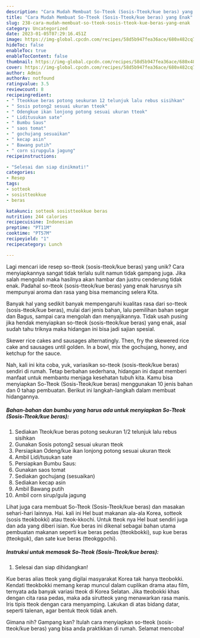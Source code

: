```yaml
---
description: "Cara Mudah Membuat So-Tteok (Sosis-Tteok/kue beras) yang Enak"
title: "Cara Mudah Membuat So-Tteok (Sosis-Tteok/kue beras) yang Enak"
slug: 238-cara-mudah-membuat-so-tteok-sosis-tteok-kue-beras-yang-enak
category: Uncategorized
date: 2023-01-05T07:29:16.451Z
image: https://img-global.cpcdn.com/recipes/58d5b947fea36ace/680x482cq70/so-tteok-sosis-tteokkue-beras-foto-resep-utama.jpg
hideToc: false
enableToc: true
enableTocContent: false
thumbnail: https://img-global.cpcdn.com/recipes/58d5b947fea36ace/680x482cq70/so-tteok-sosis-tteokkue-beras-foto-resep-utama.jpg
cover: https://img-global.cpcdn.com/recipes/58d5b947fea36ace/680x482cq70/so-tteok-sosis-tteokkue-beras-foto-resep-utama.jpg
author: Admin
authorAv: notfound
ratingvalue: 3.5
reviewcount: 8
recipeingredient:
- " Tteokkue beras potong seukuran 12 telunjuk lalu rebus sisihkan"
- " Sosis potong2 sesuai ukuran tteok"
- " Odengkue ikan lonjong potong sesuai ukuran tteok"
- " Liditusukan sate"
- " Bumbu Saus"
- " saos tomat"
- " gochujang sesuaikan"
- " kecap asin"
- " Bawang putih"
- " corn sirupgula jagung"
recipeinstructions:

- "Selesai dan siap dinikmati!"
categories:
- Resep
tags:
- sotteok
- sosistteokkue
- beras

katakunci: sotteok sosistteokkue beras 
nutrition: 244 calories
recipecuisine: Indonesian
preptime: "PT11M"
cooktime: "PT57M"
recipeyield: "1"
recipecategory: Lunch

---
```





Lagi mencari ide resep so-tteok (sosis-tteok/kue beras) yang unik? Cara menyiapkannya sangat tidak terlalu sulit namun tidak gampang juga. Jika salah mengolah maka hasilnya akan hambar dan justru cenderung tidak enak. Padahal so-tteok (sosis-tteok/kue beras) yang enak harusnya sih mempunyai aroma dan rasa yang bisa memancing selera Kita.





Banyak hal yang sedikit banyak mempengaruhi kualitas rasa dari so-tteok (sosis-tteok/kue beras), mulai dari jenis bahan, lalu pemilihan bahan segar dan Bagus, sampai cara mengolah dan menyajikannya. Tidak usah pusing jika hendak menyiapkan so-tteok (sosis-tteok/kue beras) yang enak,      asal sudah tahu triknya maka hidangan ini bisa jadi sajian spesial.














Skewer rice cakes and sausages alternatingly. Then, fry the skewered rice cake and sausages until golden. In a bowl, mix the gochujang, honey, and ketchup for the sauce.






Nah, kali ini kita coba, yuk, variasikan so-tteok (sosis-tteok/kue beras) sendiri di rumah. Tetap berbahan sederhana, hidangan ini dapat memberi manfaat untuk membantu menjaga kesehatan tubuh kita. Kamu bisa menyiapkan So-Tteok (Sosis-Tteok/kue beras) menggunakan 10 jenis bahan dan 0 tahap pembuatan. Berikut ini langkah-langkah dalam membuat hidangannya.

<!--inarticleads1-->

##### Bahan-bahan dan bumbu yang harus ada untuk menyiapkan So-Tteok (Sosis-Tteok/kue beras):

1. Sediakan  Tteok/kue beras potong seukuran 1/2 telunjuk lalu rebus sisihkan
1. Gunakan  Sosis potong2 sesuai ukuran tteok
1. Persiapkan  Odeng/kue ikan lonjong potong sesuai ukuran tteok
1. Ambil  Lidi/tusukan sate
1. Persiapkan  Bumbu Saus:
1. Gunakan  saos tomat
1. Sediakan  gochujang (sesuaikan)
1. Sediakan  kecap asin
1. Ambil  Bawang putih
1. Ambil  corn sirup/gula jagung


Lihat juga cara membuat So-Tteok (Sosis-Tteok/kue beras) dan masakan sehari-hari lainnya. Hai. kali ini Hel buat makanan ala-ala Korea, sotteok (sosis tteokbokki) atau tteok-kkochi. Untuk tteok nya Hel buat sendiri juga dan ada yang diberi isian. Kue beras ini dikenal sebagai bahan utama pembuatan makanan seperti kue beras pedas (tteokbokki), sup kue beras (tteokguk), dan sate kue beras (tteokggochi). 

<!--inarticleads2-->

##### Instruksi untuk memasak So-Tteok (Sosis-Tteok/kue beras):


1. Selesai dan siap dihidangkan!

Kue beras alias tteok yang digilai masyarakat Korea tak hanya tteobokki. Kendati tteokbokki memang kerap muncul dalam cuplikan drama atau film, ternyata ada banyak variasi tteok di Korea Selatan. Jika tteobokki khas dengan cita rasa pedas, maka ada sirutteok yang menawarkan rasa manis. Iris tipis tteok dengan cara menyamping. Lakukan di atas bidang datar, seperti talenan, agar bentuk tteok tidak aneh. 

Gimana nih? Gampang kan? Itulah cara menyiapkan so-tteok (sosis-tteok/kue beras) yang bisa anda praktikkan di rumah. Selamat mencoba!
